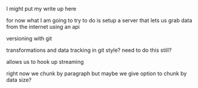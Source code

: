 I might put my write up here

for now what I am going to try to do is setup a server that lets us grab data from the internet using an api

versioning with git

transformations and data tracking in git style? need to do this still?

allows us to hook up streaming

right now we chunk by paragraph but maybe we give option to chunk by data size?


